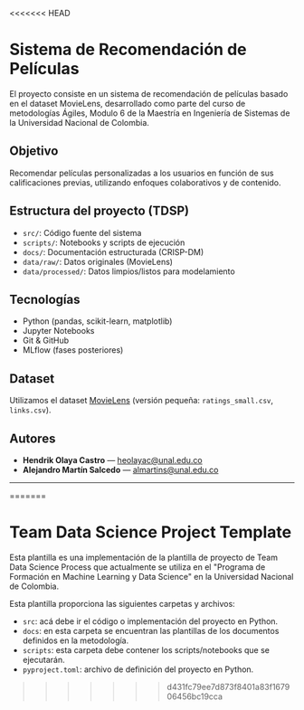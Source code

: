 <<<<<<< HEAD
#  Sistema de Recomendación de Películas

El proyecto consiste en un sistema de recomendación de películas basado en el dataset MovieLens,
desarrollado como parte del curso de metodologías Ágiles, Modulo 6 de la Maestría en Ingeniería de Sistemas de la Universidad Nacional de Colombia.

## Objetivo

Recomendar películas personalizadas a los usuarios en función de sus calificaciones previas,
utilizando enfoques colaborativos y de contenido.

## Estructura del proyecto (TDSP)

- `src/`: Código fuente del sistema
- `scripts/`: Notebooks y scripts de ejecución
- `docs/`: Documentación estructurada (CRISP-DM)
- `data/raw/`: Datos originales (MovieLens)
- `data/processed/`: Datos limpios/listos para modelamiento

##  Tecnologías

- Python (pandas, scikit-learn, matplotlib)
- Jupyter Notebooks
- Git & GitHub
- MLflow (fases posteriores)

## Dataset

Utilizamos el dataset [MovieLens](https://grouplens.org/datasets/movielens/)
(versión pequeña: `ratings_small.csv`, `links.csv`).

## Autores

- **Hendrik Olaya Castro** — heolayac@unal.edu.co  
- **Alejandro Martín Salcedo** — almartins@unal.edu.co

---
=======
# Team Data Science Project Template

Esta plantilla es una implementación de la plantilla de proyecto de Team Data Science Process que actualmente se utiliza en el "Programa de Formación en Machine Learning y Data Science" en la Universidad Nacional de Colombia.

Esta plantilla proporciona las siguientes carpetas y archivos:

* `src`: acá debe ir el código o implementación del proyecto en Python.
* `docs`: en esta carpeta se encuentran las plantillas de los documentos definidos en la metodología.
* `scripts`: esta carpeta debe contener los scripts/notebooks que se ejecutarán.
* `pyproject.toml`: archivo de definición del proyecto en Python.
>>>>>>> d431fc79ee7d873f8401a83f167906456bc19cca
